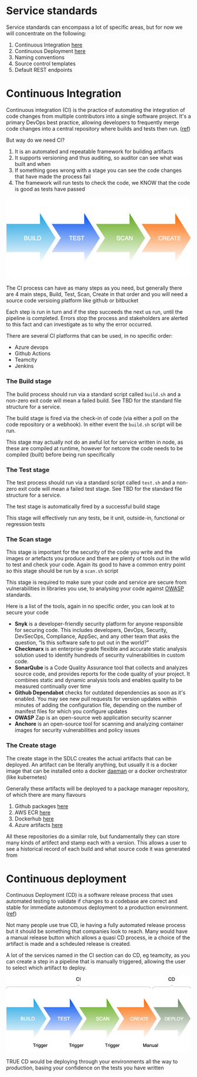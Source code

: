 # Service standards

Service standards can encompass a lot of specific areas, but for now we will concentrate
on the following:
1. Continuous Integration [here](#continuous-integration)
2. Continuous Deployment [here](#continuous-deployment)
3. Naming conventions
4. Source control templates 
5. Default REST endpoints

# Continuous Integration

Continuous integration (CI) is the practice of automating the integration
of code changes from multiple contributors into a single software project.
It's a primary DevOps best practice, allowing developers to frequently 
merge code changes into a central repository where builds and tests then 
run. ([ref](https://www.atlassian.com/continuous-delivery/continuous-integration#:~:text=Continuous%20integration%20(CI)%20is%20the,builds%20and%20tests%20then%20run.))

But way do we need CI?

1. It is an automated and repeatable framework for building artifacts 
2. It supports versioning and thus auditing, so auditor can see what was built and when
3. If something goes wrong with a stage you can see the code changes that have
made the process fail
4. The framework will run tests to check the code, we KNOW that the code is good as tests have passed

![CI process](../../../assets/CI.png)

The CI process can have as many steps as you need, but generally there are 4
main steps, Build, Test, Scan, Create in that order and you will need a source code versioing
platform like github or bitbucket

Each step is run in turn and if the step succeeds the next us run, until the pipeline
is completed. Errors stop the process and stakeholders are alerted to this fact and
can investigate as to why the error occurred.

There are several CI platforms that can be used, in no specific order:
- Azure devops
- Github Actions
- Teamcity
- Jenkins

### The Build stage

The build process should run via a standard script called `build.sh` and a non-zero exit code
will mean a failed build. See TBD for the standard file structure for a service.

The build stage is fired via the check-in of code (via either a poll on the code
repository or a webhook). In either event the `build.sh` script will be run.

This stage may actually not do an awful lot for service written in node, as these are compiled 
at runtime, however for netcore the code needs to be compiled (built) before being run specifically

### The Test stage

The test process should run via a standard script called `test.sh` and a non-zero exit code
will mean a failed test stage. See TBD for the standard file structure for a service.

The test stage is automatically fired by a successful build stage

This stage will effectively run any tests, be it unit, outside-in, functional or regression tests

### The Scan stage

This stage is important for the security of the code you write and the images or artefacts you produce
and there are plenty of tools out in the wild to test and check your code.
Again its good to have a common entry point so this stage should be run by a `scan.sh` script

This stage is required to make sure your code and service are secure from vulnerabilities
in libraries you use, to analysing your code against [OWASP](https://owasp.org/www-project-top-ten/) standards. 

Here is a list of the tools, again in no specific order, you can look at to secure your code

- **Snyk** is a developer-friendly security platform for anyone responsible for securing code. This includes developers, DevOps, Security, DevSecOps, Compliance, AppSec, and any other team that asks the question, “Is this software safe to put out in the world?”
- **Checkmarx** is an enterprise-grade flexible and accurate static analysis solution used to identify hundreds of security vulnerabilities in custom code.
- **SonarQube** is a Code Quality Assurance tool that collects and analyzes source code, and provides reports for the code quality of your project. It combines static and dynamic analysis tools and enables quality to be measured continually over time
- **Github Dependabot** checks for outdated dependencies as soon as it's enabled. You may see new pull requests for version updates within minutes of adding the configuration file, depending on the number of manifest files for which you configure updates
- **OWASP** Zap is an open-source web application security scanner
- **Anchore** is an open-source tool for scanning and analyzing container images for security vulnerabilities and policy issues

### The Create stage

The create stage in the SDLC creates the actual artifacts that can be deployed. An 
artifact can be literally anything, but usually it is a docker image that can be 
installed onto a docker [daeman](https://dockerlabs.collabnix.com/beginners/components/daemon/#:~:text=The%20Docker%20daemon%20is%20a,on%20MacOS%20and%20Windows%20too.) or a docker orchestrator (like kubernetes)

Generally these artifacts will be deployed to a package manager repository, of which there are many flavours

1. Github packages [here](https://github.com/features/packages)
2. AWS ECR [here](https://aws.amazon.com/ecr/)
3. Dockerhub [here](https://hub.docker.com/)
4. Azure artifacts [here](https://azure.microsoft.com/en-us/services/devops/artifacts/)

All these repositories do a similar role, but fundamentally they can store many kinds of artifect and stamp each with
a version. This allows a user to see a historical record of each build and what source
code it was generated from

# Continuous deployment

Continuous Deployment (CD) is a software release process that uses 
automated testing to validate if changes to a codebase are correct 
and stable for immediate autonomous deployment to a production environment. ([ref](https://www.atlassian.com/continuous-delivery/continuous-deployment))

Not many people use true CD, ie having a fully automated release process but it should be 
something that companies look to reach. Many would have a manual release button
which allows a quasi CD process, ie a choice of the artifact is made and a schdeuled
release is created.

A lot of the services named in the CI section can do CD, eg teamcity, as you can 
create a step in a pipeline that is manually triggered, allowing the user to select which
artifact to deploy.

![CD](../../../assets/CD.drawio.png)

TRUE CD would be deploying through your environments all the way to production, basing
your confidence on the tests you have written